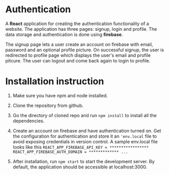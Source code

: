 # Authentication

A **React** application for creating the authentication functionality of a website. The application has three pages: signup, login and profile. The data storage and authentication is done using **firebase**.

The signup page lets a user create an account on firebase with email, password and an optional profile picture. On successful signup, the user is redirected to profile page which displays the user's email and profile pitcure. The user can logout and come back again to login to profile.
# Installation instruction
1. Make sure you have npm and node installed.
2. Clone the repository from github.
3. Go the directory of cloned repo and run `npm install` to install all the dependencies. 
4. Create an account on firebase and have authentication turned on. Get the configuration for authentication and store it an `'env.local` file to avoid exposing credentials in version control. A sample env.local file looks like this
`REACT_APP_FIREBASE_API_KEY = *****************
REACT_APP_FIREBASE_AUTH_DOMAIN = *************
...`

4. After installation, run `npm start` to start the development server. By default, the application should be accessible at localhost:3000.
